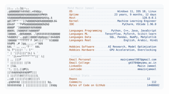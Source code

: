 <picture>
  <source srcset="https://raw.githubusercontent.com/mmazinjameel/mmazinjameel/main/dark_mode.svg?v=1755439760" media="(prefers-color-scheme: dark)">
  <img src="https://raw.githubusercontent.com/mmazinjameel/mmazinjameel/main/light_mode.svg?v=1755439760">
</picture>
